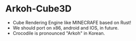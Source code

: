 Arkoh-Cube3D
=======

- Cube Rendering Engine like MINECRAFE based on Rust!
- We should port on x86, android and IOS, in future.
- Crocodile is pronounced "Arkoh" in Korean.
